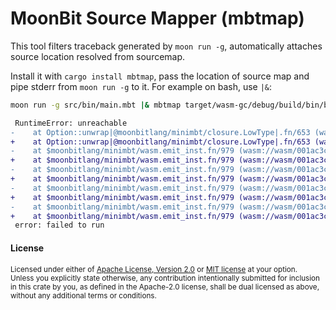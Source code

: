 # MoonBit Source Mapper (mbtmap)

This tool filters traceback generated by `moon run -g`, automatically attaches source location resolved from sourcemap.

Install it with `cargo install mbtmap`, pass the location of source map and pipe stderr from `moon run -g` to it. For example on bash, use `|&`:

```bash
moon run -g src/bin/main.mbt |& mbtmap target/wasm-gc/debug/build/bin/bin.wasm.map
```

```diff
 RuntimeError: unreachable
-    at Option::unwrap|@moonbitlang/minimbt/closure.LowType|.fn/653 (wasm://wasm/001ac3c6:wasm-function[695]:0x112cd)
+    at Option::unwrap|@moonbitlang/minimbt/closure.LowType|.fn/653 (wasm://wasm/001ac3c6:wasm-function[695]:0x112cd /home/nkid00/.moon/lib/core/builtin/option.mbt:34:13)
-    at $moonbitlang/minimbt/wasm.emit_inst.fn/979 (wasm://wasm/001ac3c6:wasm-function[1073]:0x2a182)
+    at $moonbitlang/minimbt/wasm.emit_inst.fn/979 (wasm://wasm/001ac3c6:wasm-function[1073]:0x2a182 src/wasm/wasm.mbt:524:9)
-    at $moonbitlang/minimbt/wasm.emit_inst.fn/979 (wasm://wasm/001ac3c6:wasm-function[1073]:0x2a004)
+    at $moonbitlang/minimbt/wasm.emit_inst.fn/979 (wasm://wasm/001ac3c6:wasm-function[1073]:0x2a004 src/wasm/wasm.mbt:496:28)
-    at $moonbitlang/minimbt/wasm.emit_inst.fn/979 (wasm://wasm/001ac3c6:wasm-function[1073]:0x2a004)
+    at $moonbitlang/minimbt/wasm.emit_inst.fn/979 (wasm://wasm/001ac3c6:wasm-function[1073]:0x2a004 src/wasm/wasm.mbt:496:28)
-    at $moonbitlang/minimbt/wasm.emit_inst.fn/979 (wasm://wasm/001ac3c6:wasm-function[1073]:0x29c44)
+    at $moonbitlang/minimbt/wasm.emit_inst.fn/979 (wasm://wasm/001ac3c6:wasm-function[1073]:0x29c44 src/wasm/wasm.mbt:419:30)
 error: failed to run
```

#### License

<sup>
Licensed under either of <a href="LICENSE-APACHE">Apache License, Version
2.0</a> or <a href="LICENSE-MIT">MIT license</a> at your option.
</sup>

<br>

<sub>
Unless you explicitly state otherwise, any contribution intentionally submitted
for inclusion in this crate by you, as defined in the Apache-2.0 license, shall
be dual licensed as above, without any additional terms or conditions.
</sub>
